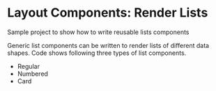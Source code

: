 # Layout Components: Render Lists

Sample project to show how to write reusable lists components

Generic list components can be written to render lists of different data shapes. Code shows following three types of list components.
- Regular
- Numbered
- Card
